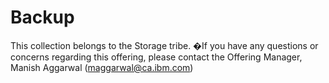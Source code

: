 # Backup

This collection belongs to the Storage tribe. �If you have any questions or concerns regarding this offering, please contact the Offering Manager, Manish Aggarwal (maggarwal@ca.ibm.com)
